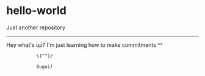 # hello-world
Just another repository

*********************************************************
Hey what's up?
I'm just learning how to make commitments ^^

               \(^^)/
               
               Sugoi!

